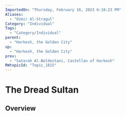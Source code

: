 ```yaml
---
ImportedOn: "Thursday, February 16, 2023 6:10:23 PM"
Aliases:
  - "Ozmir Al-Stragul"
Category: "Individual"
Tags:
  - "Category/Individual"
parent:
  - "Harkesh, the Golden City"
up:
  - "Harkesh, the Golden City"
prev:
  - "Satarah Al-Beldestani, Castellan of Harkesh"
RWtopicId: "Topic_1815"
---
```

# The Dread Sultan
## Overview
